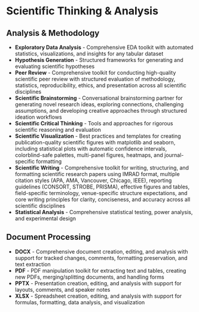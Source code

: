 # Scientific Thinking & Analysis

## Analysis & Methodology
- **Exploratory Data Analysis** - Comprehensive EDA toolkit with automated statistics, visualizations, and insights for any tabular dataset
- **Hypothesis Generation** - Structured frameworks for generating and evaluating scientific hypotheses
- **Peer Review** - Comprehensive toolkit for conducting high-quality scientific peer review with structured evaluation of methodology, statistics, reproducibility, ethics, and presentation across all scientific disciplines
- **Scientific Brainstorming** - Conversational brainstorming partner for generating novel research ideas, exploring connections, challenging assumptions, and developing creative approaches through structured ideation workflows
- **Scientific Critical Thinking** - Tools and approaches for rigorous scientific reasoning and evaluation
- **Scientific Visualization** - Best practices and templates for creating publication-quality scientific figures with matplotlib and seaborn, including statistical plots with automatic confidence intervals, colorblind-safe palettes, multi-panel figures, heatmaps, and journal-specific formatting
- **Scientific Writing** - Comprehensive toolkit for writing, structuring, and formatting scientific research papers using IMRAD format, multiple citation styles (APA, AMA, Vancouver, Chicago, IEEE), reporting guidelines (CONSORT, STROBE, PRISMA), effective figures and tables, field-specific terminology, venue-specific structure expectations, and core writing principles for clarity, conciseness, and accuracy across all scientific disciplines
- **Statistical Analysis** - Comprehensive statistical testing, power analysis, and experimental design

## Document Processing
- **DOCX** - Comprehensive document creation, editing, and analysis with support for tracked changes, comments, formatting preservation, and text extraction
- **PDF** - PDF manipulation toolkit for extracting text and tables, creating new PDFs, merging/splitting documents, and handling forms
- **PPTX** - Presentation creation, editing, and analysis with support for layouts, comments, and speaker notes
- **XLSX** - Spreadsheet creation, editing, and analysis with support for formulas, formatting, data analysis, and visualization


